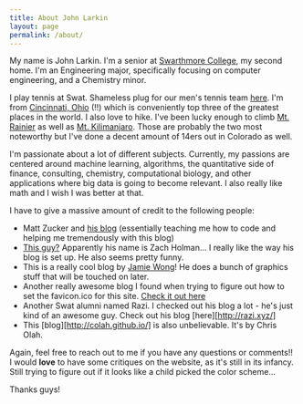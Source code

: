 ```yaml
---
title: About John Larkin
layout: page
permalink: /about/
---
```


My name is John Larkin. I'm a senior at [Swarthmore College](http://www.swarthmore.edu/), my second home. I'm an Engineering major, specifically focusing on computer engineering, and a Chemistry minor. 

I play tennis at Swat. Shameless plug for our men's tennis team [here](https://twitter.com/swatmenstennis). I'm from [Cincinnati, Ohio](http://www.skylinechili.com/) (!!) which is conveniently top three of the greatest places in the world. I also love to hike. I've been lucky enough to climb [Mt. Rainier](https://en.wikipedia.org/wiki/Mount_Rainier) as well as [Mt. Kilimanjaro](https://en.wikipedia.org/wiki/Mount_Kilimanjaro). Those are probably the two most noteworthy but I've done a decent amount of 14ers out in Colorado as well.   

I'm passionate about a lot of different subjects. Currently, my passions are centered around machine learning, algorithms, the quantitative side of finance, consulting, chemistry, computational biology, and other applications where big data is going to become relevant. I also really like math and I wish I was better at that.  

I have to give a massive amount of credit to the following people:

* Matt Zucker and [his blog](https://mzucker.github.io/)  (essentially teaching me how to code and helping me tremendously with this blog)
* [This guy?](https://zachholman.com/about) Apparently his name is Zach Holman... I really like the way his blog is set up. He also seems pretty funny.
* This is a really cool blog by [Jamie Wong](http://jamie-wong.com/)! He does a bunch of graphics stuff that will be touched on later.
* Another really awesome blog I found when trying to figure out how to set the favicon.ico for this site. [Check it out here](http://drorata.github.io/)
* Another Swat alumni named Razi. I checked out his blog a lot - he's just kind of an awesome guy. Check out his blog [here][http://razi.xyz/]
* This [blog][http://colah.github.io/] is also unbelievable. It's by Chris Olah. 

Again, feel free to reach out to me if you have any questions or comments!! I would **love** to have some critiques on the website, as it's still in its infancy. Still trying to figure out if it looks like a child picked the color scheme...

Thanks guys! 

